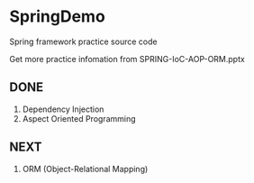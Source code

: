 SpringDemo
==========

Spring framework practice source code

Get more practice infomation from SPRING-IoC-AOP-ORM.pptx

DONE
------

1. Dependency Injection
2. Aspect Oriented Programming


NEXT
------

1. ORM (Object-Relational Mapping)
